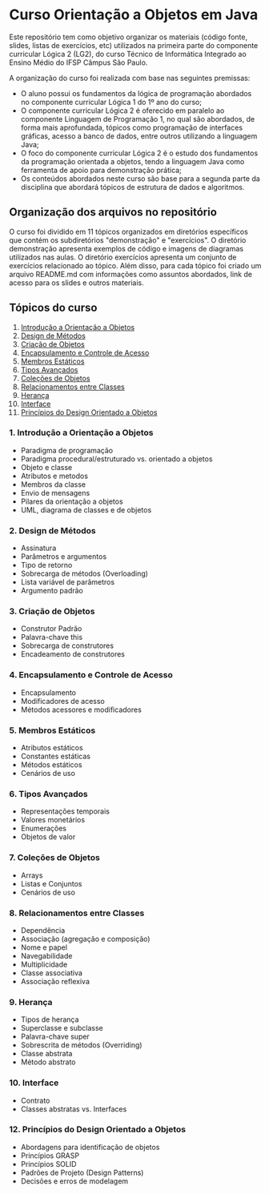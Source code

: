 # Curso Orientação a Objetos em Java

Este repositório tem como objetivo organizar os materiais (código fonte, slides, listas de exercícios, etc) utilizados na primeira parte do componente curricular Lógica 2 (LG2), do curso Técnico de Informática Integrado ao Ensino Médio do IFSP Câmpus São Paulo. 

A organização do curso foi realizada com base nas seguintes premissas:

* O aluno possui os fundamentos da lógica de programação abordados no componente curricular Lógica 1 do 1º ano do curso;
* O componente curricular Lógica 2 é oferecido em paralelo ao componente Linguagem de Programação 1, no qual são abordados, de forma mais aprofundada, tópicos como programação de interfaces gráficas, acesso a banco de dados, entre outros utilizando a linguagem Java;
* O foco do componente curricular Lógica 2 é o estudo dos fundamentos da programação orientada a objetos, tendo a linguagem Java como ferramenta de apoio para demonstração prática;
* Os conteúdos abordados neste curso são base para a segunda parte da disciplina que abordará tópicos de estrutura de dados e algoritmos.

## Organização dos arquivos no repositório

O curso foi dividido em 11 tópicos organizados em diretórios específicos que contém os subdiretórios "demonstração" e "exercícios". O diretório demonstração apresenta exemplos de código e imagens de diagramas utilizados nas aulas. O diretório exercícios apresenta um conjunto de exercícios relacionado ao tópico. Além disso, para cada tópico foi criado um arquivo README.md com informações como assuntos abordados, link de acesso para os slides e outros materiais.

## Tópicos do curso

1. [Introdução a Orientação a Objetos](#introducao)
1. [Design de Métodos](#design)
1. [Criação de Objetos](#criacao)
1. [Encapsulamento e Controle de Acesso](#encapsulamento)
1. [Membros Estáticos](#estatico)
1. [Tipos Avançados](#tipos)
1. [Coleções de Objetos](#colecao)
1. [Relacionamentos entre Classes](#relacionamento)
1. [Herança](#heranca)
1. [Interface](#interface)
1. [Princípios do Design Orientado a Objetos](#principios)

### <a name="introducao"></a> 1. Introdução a Orientação a Objetos

* Paradigma de programação
* Paradigma procedural/estruturado vs. orientado a objetos
* Objeto e classe
* Atributos e metodos
* Membros da classe
* Envio de mensagens
* Pilares da orientação a objetos
* UML, diagrama de classes e de objetos

### <a name="design"></a> 2. Design de Métodos

* Assinatura
* Parâmetros e argumentos
* Tipo de retorno
* Sobrecarga de métodos (Overloading)
* Lista variável de parâmetros
* Argumento padrão 

### <a name="criacao"></a> 3. Criação de Objetos

* Construtor Padrão
* Palavra-chave this
* Sobrecarga de construtores
* Encadeamento de construtores

### <a name="encapsulamento"></a> 4. Encapsulamento e Controle de Acesso

* Encapsulamento
* Modificadores de acesso
* Métodos acessores e modificadores

### <a name="estatico"></a> 5. Membros Estáticos

* Atributos estáticos
* Constantes estáticas
* Métodos estáticos
* Cenários de uso

### <a name="tipos"></a> 6. Tipos Avançados

* Representações temporais
* Valores monetários
* Enumerações
* Objetos de valor  

### <a name="colecao"></a> 7. Coleções de Objetos
* Arrays
* Listas e Conjuntos
* Cenários de uso

### <a name="relacionamento"></a> 8. Relacionamentos entre Classes

* Dependência
* Associação (agregação e composição)
* Nome e papel
* Navegabilidade
* Multiplicidade
* Classe associativa
* Associação reflexiva

### <a name="heranca"></a> 9. Herança

* Tipos de herança
* Superclasse e subclasse
* Palavra-chave super
* Sobrescrita de métodos (Overriding)
* Classe abstrata
* Método abstrato

### <a name="interface"></a> 10. Interface

* Contrato
* Classes abstratas vs. Interfaces

### <a name="principios"></a> 12. Princípios do Design Orientado a Objetos

* Abordagens para identificação de objetos
* Princípios GRASP
* Princípios SOLID
* Padrões de Projeto (Design Patterns)
* Decisões e erros de modelagem